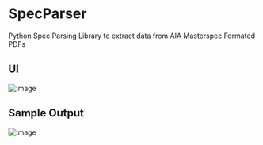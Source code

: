 # SpecParser
Python Spec Parsing Library to extract data from AIA Masterspec Formated PDFs

## UI

![image](https://user-images.githubusercontent.com/6507154/170289526-859a5afc-b728-4c3f-b386-da1f79ae377b.png)

## Sample Output  

![image](https://user-images.githubusercontent.com/6507154/170289864-7db487af-611d-41a8-b782-0b4b3589b554.png)
